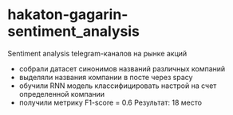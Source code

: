 # hakaton-gagarin-sentiment_analysis
Sentiment analysis telegram-каналов на рынке акций

- собрали датасет синонимов названий различных компаний
 - выделяли названия компании в посте через spacy
 - обучили RNN модель классифицировать настрой на счет определенной компании
 - получили метрику F1-score = 0.6
Результат: 18 место

